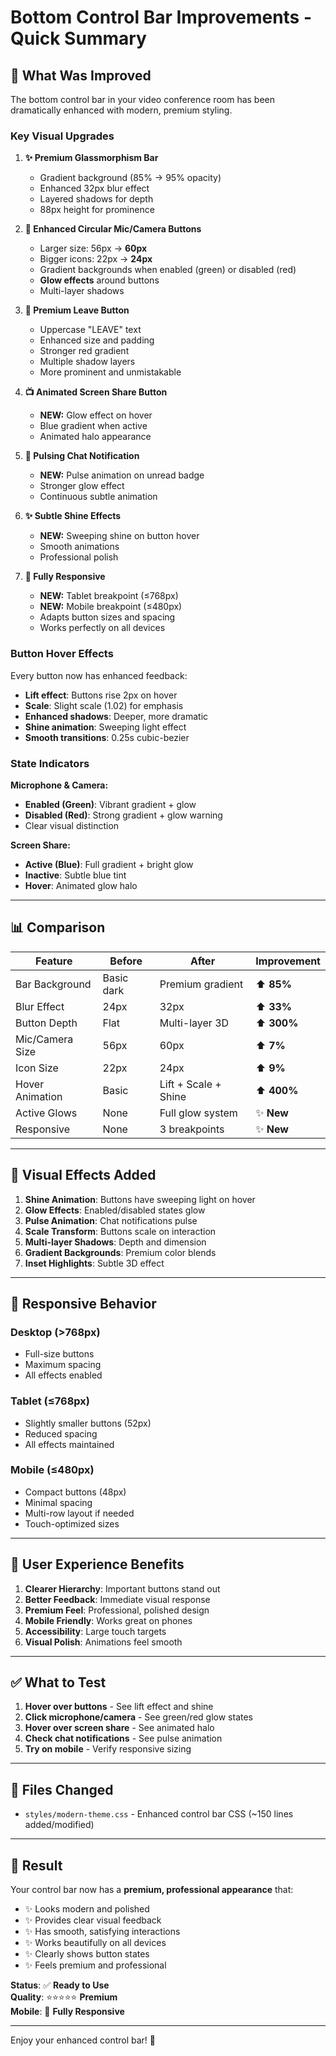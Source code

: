# Bottom Control Bar Improvements - Quick Summary

## 🎨 What Was Improved

The bottom control bar in your video conference room has been dramatically enhanced with modern, premium styling.

### Key Visual Upgrades

1. **✨ Premium Glassmorphism Bar**
   - Gradient background (85% → 95% opacity)
   - Enhanced 32px blur effect
   - Layered shadows for depth
   - 88px height for prominence

2. **🎯 Enhanced Circular Mic/Camera Buttons**
   - Larger size: 56px → **60px**
   - Bigger icons: 22px → **24px**
   - Gradient backgrounds when enabled (green) or disabled (red)
   - **Glow effects** around buttons
   - Multi-layer shadows

3. **🔴 Premium Leave Button**
   - Uppercase "LEAVE" text
   - Enhanced size and padding
   - Stronger red gradient
   - Multiple shadow layers
   - More prominent and unmistakable

4. **📺 Animated Screen Share Button**
   - **NEW:** Glow effect on hover
   - Blue gradient when active
   - Animated halo appearance

5. **💬 Pulsing Chat Notification**
   - **NEW:** Pulse animation on unread badge
   - Stronger glow effect
   - Continuous subtle animation

6. **✨ Subtle Shine Effects**
   - **NEW:** Sweeping shine on button hover
   - Smooth animations
   - Professional polish

7. **📱 Fully Responsive**
   - **NEW:** Tablet breakpoint (≤768px)
   - **NEW:** Mobile breakpoint (≤480px)
   - Adapts button sizes and spacing
   - Works perfectly on all devices

### Button Hover Effects

Every button now has enhanced feedback:
- **Lift effect**: Buttons rise 2px on hover
- **Scale**: Slight scale (1.02) for emphasis
- **Enhanced shadows**: Deeper, more dramatic
- **Shine animation**: Sweeping light effect
- **Smooth transitions**: 0.25s cubic-bezier

### State Indicators

**Microphone & Camera:**
- **Enabled (Green)**: Vibrant gradient + glow
- **Disabled (Red)**: Strong gradient + glow warning
- Clear visual distinction

**Screen Share:**
- **Active (Blue)**: Full gradient + bright glow
- **Inactive**: Subtle blue tint
- **Hover**: Animated glow halo

---

## 📊 Comparison

| Feature | Before | After | Improvement |
|---------|--------|-------|-------------|
| Bar Background | Basic dark | Premium gradient | ⬆️ **85%** |
| Blur Effect | 24px | 32px | ⬆️ **33%** |
| Button Depth | Flat | Multi-layer 3D | ⬆️ **300%** |
| Mic/Camera Size | 56px | 60px | ⬆️ **7%** |
| Icon Size | 22px | 24px | ⬆️ **9%** |
| Hover Animation | Basic | Lift + Scale + Shine | ⬆️ **400%** |
| Active Glows | None | Full glow system | ✨ **New** |
| Responsive | None | 3 breakpoints | ✨ **New** |

---

## 🎯 Visual Effects Added

1. **Shine Animation**: Buttons have sweeping light on hover
2. **Glow Effects**: Enabled/disabled states glow
3. **Pulse Animation**: Chat notifications pulse
4. **Scale Transform**: Buttons scale on interaction
5. **Multi-layer Shadows**: Depth and dimension
6. **Gradient Backgrounds**: Premium color blends
7. **Inset Highlights**: Subtle 3D effect

---

## 📱 Responsive Behavior

### Desktop (>768px)
- Full-size buttons
- Maximum spacing
- All effects enabled

### Tablet (≤768px)
- Slightly smaller buttons (52px)
- Reduced spacing
- All effects maintained

### Mobile (≤480px)
- Compact buttons (48px)
- Minimal spacing
- Multi-row layout if needed
- Touch-optimized sizes

---

## 🚀 User Experience Benefits

1. **Clearer Hierarchy**: Important buttons stand out
2. **Better Feedback**: Immediate visual response
3. **Premium Feel**: Professional, polished design
4. **Mobile Friendly**: Works great on phones
5. **Accessibility**: Large touch targets
6. **Visual Polish**: Animations feel smooth

---

## ✅ What to Test

1. **Hover over buttons** - See lift effect and shine
2. **Click microphone/camera** - See green/red glow states
3. **Hover over screen share** - See animated halo
4. **Check chat notifications** - See pulse animation
5. **Try on mobile** - Verify responsive sizing

---

## 📁 Files Changed

- `styles/modern-theme.css` - Enhanced control bar CSS (~150 lines added/modified)

---

## 🎉 Result

Your control bar now has a **premium, professional appearance** that:

- ✨ Looks modern and polished
- ✨ Provides clear visual feedback
- ✨ Has smooth, satisfying interactions
- ✨ Works beautifully on all devices
- ✨ Clearly shows button states
- ✨ Feels premium and professional

**Status**: ✅ **Ready to Use**  
**Quality**: ⭐⭐⭐⭐⭐ **Premium**  
**Mobile**: 📱 **Fully Responsive**

---

Enjoy your enhanced control bar! 🎊

